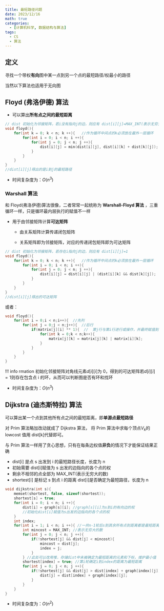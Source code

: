 ```yaml
---
title: 最短路径问题
date: 2023/12/16
math: true
categories:
  - [计算机科学, 数据结构与算法]
tags:
  - CS
  - 算法
---
```


## 定义

寻找一个带权**有向**图中某一点到另一个点的最短路径/权最小的路径

当然以下算法也适用于无向图

## Floyd (弗洛伊德) 算法

- 可以算出**所有点之间的最短距离**

```c++
// dist 初始化为邻接矩阵，若i没有指向j的边，则应有 dist[i][j]=MAX_INT(表示无穷大的数)
void floyd(){
    for(int k = 0; k < n; k ++){   //作为循环中间点的k必须放在最外一层循环
        for(int i = 0; i < n; i ++){
            for(int j = 0; j < n; j ++){
                dist[i][j] = min(dist[i][j], dist[i][k] + dist[k][j]);
            }
        }
    }
}
//dist[i][j]得出的是i到j的最短路径
```

- 时间复杂度为：$O(n^{3})$

### Warshall 算法

和 Floyd(弗洛伊德)算法很像，二者常常一起统称为 **Warshall-Floyd 算法** ，三重循环一样，只是循环最内层执行的赋值不一样

- 用于由邻接矩阵计算**可达矩阵**

  - 由关系矩阵计算传递闭包矩阵

  - 关系矩阵即为邻接矩阵，对应的传递闭包矩阵即为可达矩阵

```c++
// dist 初始化为邻接矩阵，若存在i指向j的边，则应有 dist[i][j]=1
void floyd(){
    for(int k = 0; k < n; k ++){   //作为循环中间点的k必须放在最外一层循环
        for(int i = 0; i < n; i ++){
            for(int j = 0; j < n; j ++){
                dist[i][j] = dist[i][j] | (dist[i][k] && dist[k][j]);
            }
        }
    }
}
//dist[i][j]得出的可达矩阵
```

或者：

```c++
void floyd(){
    for(int i = 0;i < n;i++){  //先列
		for(int j = 0;j < n;j++){  //后行
			if(matrix[j][i] ** 1){	//	第j行与第i行进行或操作，并最终赋值到第j行
				for(int k = 0;k < n;k++){
					matrix[j][k] = matrix[j][k] | matrix[i][k];
				}
			}
		}
	}
}
```

!!! info rmation
初始化邻接矩阵对角线元素$d[i][i]$为 0，得到的可达矩阵若$d[i][i]=1$则存在包含点 i 的环，从而可以判断图是否有环和找环
- 时间复杂度为：$O(n^{3})$

## Dijkstra (迪杰斯特拉) 算法

可以算出某一个点到其他所有点之间的最短距离，即**单源点最短路径**

对 Prim 算法略加改动就成了 Dijkstra 算法，
将 Prim 算法中求每个顶点$V_k$的 lowcost 值用 dist[k]代替即可。

与 Prim 算法一样用了贪心思想，只有在每条边权值**非负**的情况下才能保证结果正确

- dist[i] 是点 s 出发到 i 的最短路径长度，长度为 n
- 初始需要 dist[i]赋值为 s 出发的边指向的各个点的权
- 剩余不相邻的点全部为 MAX_INT(表示无穷大的数)
- shortest[i] 是标记 s 到点 i 的距离 dist[i]是否确定为最短路径，长度为 n

```c++
void dijkstra(int s){
    memset(shortest, false, sizeof(shortest));
    shortest[s] = true;
    for(int i = 0; i < n; i ++){
        dist[i] = graph[s][i]; //graph[s][i]为s到i的有向边的权
        //初始化dist[i]赋值为s出发的边指向的各个点的权
    }
    int index;
    for(int i = 1; i < n; i ++){ //一共n-1轮后s到其余所有点到距离都是最短距离
        int mincost = MAX_INT; //表示无穷大的数
        for(int j = 0; j < n; j ++){
            if(!shortest[j] && dist[j] < mincost){
                mincost = dist[j];
                index = j;
            }
        } //此处可以改用堆，存储dist中未被确定为最短距离的元素和下标，维护最小值
        shortest[index] = true; //第i轮确定i到index的距离为最短距离
        for(int j = 0; j < n; j ++){
            if(!shortest[j] && dist[j] > dist[index] + graph[index][j]){
                dist[j] = dist[index] + graph[index][j];
            }
        }
    }
}
```

- 时间复杂度为：$O(n^{2})$
